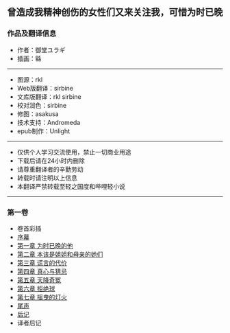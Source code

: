## 曾造成我精神创伤的女性们又来关注我，可惜为时已晚

### 作品及翻译信息

* 作者：御堂ユラギ
* 插画：緜

***

* 图源：rkl
* Web版翻译：sirbine
* 文库版翻译：rkl sirbine
* 校对润色：sirbine
* 修图：asakusa
* 技术支持：Andromeda
* epub制作：Unlight

***

* 仅供个人学习交流使用，禁止一切商业用途
* 下载后请在24小时内删除
* 请尊重翻译者的辛勤劳动
* 转载时请注明以上信息
* 本翻译严禁转载至轻之国度和哔哩轻小说

***

### 第一卷

  * 卷首彩插
  * [序幕](vol1/00-prologue.md)
  * [第一章 为时已晚的他](vol1/01.md)
  * [第二章 本该是姐姐和母亲的她们](vol1/02.md)
  * [第三章 谎言的代价](vol1/03.md)
  * [第四章 真心与猜忌](vol1/04.md)
  * [第五章 天降奇冤](vol1/05.md)
  * [第六章 拒绝球](vol1/06.md)
  * [第七章 摇曳的灯火](vol1/07.md)
  * [尾声](vol1/08.md)
  * [后记](vol1/09-atogaki.md)
  * 译者后记

    
